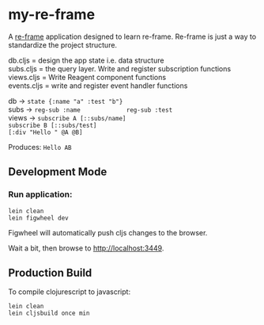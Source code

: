 # my-re-frame

A [re-frame](https://github.com/Day8/re-frame) application designed to learn re-frame.
Re-frame is just a way to standardize the project structure.             

db.cljs = design the app state i.e. data structure         
subs.cljs = the query layer. Write and register subscription functions              
views.cljs = Write Reagent component functions             
events.cljs = write and register event handler functions               

db -> ``state {:name "a" :test "b"}         ``           
subs -> ``reg-sub :name            
        reg-sub :test ``            
views ->   ``subscribe A [::subs/name]``                     
           ``subscribe B [::subs/test]``               
           ``[:div "Hello " @A @B]        ``            
                          
Produces: ```
          Hello AB   
          ```         

## Development Mode

### Run application:

```
lein clean
lein figwheel dev
```

Figwheel will automatically push cljs changes to the browser.

Wait a bit, then browse to [http://localhost:3449](http://localhost:3449).

## Production Build


To compile clojurescript to javascript:

```
lein clean
lein cljsbuild once min
```
